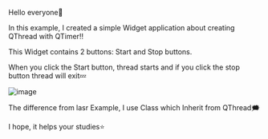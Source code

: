 Hello everyone:new_moon_with_face:

In this example, I created a simple Widget application about creating QThread with QTimer:bangbang:

This Widget contains 2 buttons: Start and Stop buttons.

When you click the Start button, thread starts and if you click the stop button thread will exit:zzz:

![image](https://user-images.githubusercontent.com/91613858/218699778-d23d51b7-3387-4555-8557-5b7ede621e38.png)

The difference from lasr Example, I use Class which Inherit from QThread:right_anger_bubble:	

I hope, it helps your studies:star:

